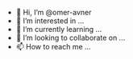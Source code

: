- 👋 Hi, I’m @omer-avner
- 👀 I’m interested in ...
- 🌱 I’m currently learning ...
- 💞️ I’m looking to collaborate on ...
- 📫 How to reach me ...

<!---
omer-avner/omer-avner is a ✨ special ✨ repository because its `README.md` (this file) appears on your GitHub profile.
You can click the Preview link to take a look at your changes.
--->
